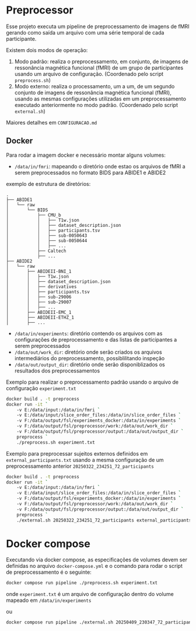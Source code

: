 # Preprocessor

Esse projeto executa um pipeline de preprocessamento de imagens de fMRI gerando como saída um arquivo com uma série temporal de cada participante.

Existem dois modos de operação:

1. Modo padrão: realiza o preprocessamento, em conjunto, de imagens de ressonância magnética funcional (fMRI) de um grupo de participantes usando um arquivo de configuração. (Coordenado pelo script `preprocess.sh`)
2. Modo externo: realiza o processamento, um a um, de um segundo conjunto de imagens de ressonância magnética funcional (fMRI), usando as mesmas configurações utilizadas em um preprocessamento executado anteriormente no modo padrão. (Coordenado pelo script `external.sh`)

Maiores detalhes em `CONFIGURACAO.md`

## Docker

Para rodar a imagem  docker e necessário montar alguns volumes:

- `/data/in/fmri`: mapeando o diretório onde estao os arquivos de fMRI a serem preprocessados no formato BIDS para ABIDE1 e ABIDE2

exemplo de estrutura de diretórios:

```
.
├── ABIDE1
│   └── raw
│       └── BIDS
│           ├── CMU_b
│           │   ├── T1w.json
│           │   ├── dataset_description.json
│           │   ├── participants.tsv
│           │   ├── sub-0050643
│           │   ├── sub-0050644
│           │   ├── ...
│           ├── Caltech
│           ├── ...
├── ABIDE2
│   └── raw
│       ├── ABIDEII-BNI_1
│       │   ├── T1w.json
│       │   ├── dataset_description.json
│       │   ├── derivatives
│       │   ├── participants.tsv
│       │   ├── sub-29006
│       │   ├── sub-29007
│       │   ├── ...
│       ├── ABIDEII-EMC_1
│       ├── ABIDEII-ETHZ_1
│       ├── ...
```
- `/data/in/experiments`: diretório contendo os arquivos com as configurações de preprocessamento e das listas de participantes a serem preprocessados
- `/data/out/work_dir`: diretório onde serão criados os arquivos intermediários do preprocessamento, possiblilitando inspeção
- `/data/out/output_dir`: diretório onde serão disponiblizados os resultados dos preprocessamentos 


Exemplo para realizar o preprocessamento padrão usando o arquivo de configuração `experiment.txt`
```bash
docker build . -t preprocess
docker run -it `
    -v E:/data/input:/data/in/fmri `
    -v E:/data/input/slice_order_files:/data/in/slice_order_files `
    -v F:/data/output/fsl/experiments_docker:/data/in/experiments `
    -v F:/data/output/fsl/preprocessor/work:/data/out/work_dir `
    -v F:/data/output/fsl/preprocessor/output:/data/out/output_dir `
    preprocess `
    ./preprocess.sh experiment.txt
```

Exemplo para preprocessar sujeitos externos definidos em `external_participants.txt` usando a mesma configuração de um preprocessamento anterior `20250322_234251_72_participants`
```bash
docker build . -t preprocess
docker run -it `
    -v E:/data/input:/data/in/fmri `
    -v E:/data/input/slice_order_files:/data/in/slice_order_files `
    -v F:/data/output/fsl/experiments_docker:/data/in/experiments `
    -v F:/data/output/fsl/preprocessor/work:/data/out/work_dir `
    -v F:/data/output/fsl/preprocessor/output:/data/out/output_dir `
    preprocess `
    ./external.sh 20250322_234251_72_participants external_participants.txt
```

# Docker compose

Executando via docker compose, as especificações de volumes devem ser definidas no arquivo `docker-compose.yml` e o comando para rodar o script de preprocessamento é o seguinte:

```bash
docker compose run pipeline ./preprocess.sh experiment.txt
```
onde `experiment.txt` é um arquivo de configuração dentro do volume mapeado em `/data/in/experiments`

ou

```bash
docker compose run pipeline ./external.sh 20250409_230347_72_participants external_participants.txt
```